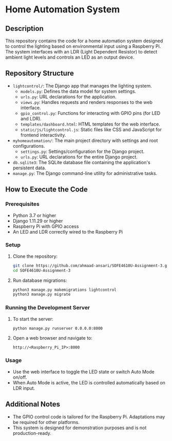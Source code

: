 # Home Automation System

## Description

This repository contains the code for a home automation system designed to control the lighting based on environmental input using a Raspberry Pi. The system interfaces with an LDR (Light Dependent Resistor) to detect ambient light levels and controls an LED as an output device.

## Repository Structure

- `lightcontrol/`: The Django app that manages the lighting system.
  - `models.py`: Defines the data model for system settings.
  - `urls.py`: URL declarations for the application.
  - `views.py`: Handles requests and renders responses to the web interface.
  - `gpio_control.py`: Functions for interacting with GPIO pins (for LED and LDR).
  - `templates/dashboard.html`: HTML templates for the web interface.
  - `static/js/lightcontrol.js`: Static files like CSS and JavaScript for frontend interactivity.
- `myhomeautomation/`: The main project directory with settings and root configurations.
  - `settings.py`: Settings/configuration for the Django project.
  - `urls.py`: URL declarations for the entire Django project.
- `db.sqlite3`: The SQLite database file containing the application's persistent data.
- `manage.py`: The Django command-line utility for administrative tasks.

## How to Execute the Code

### Prerequisites

- Python 3.7 or higher
- Django 1.11.29 or higher
- Raspberry Pi with GPIO access
- An LED and LDR correctly wired to the Raspberry Pi

### Setup

1. Clone the repository:

    ```bash
    git clone https://github.com/ahmaad-ansari/SOFE4610U-Assignment-3.git
    cd SOFE4610U-Assignment-3
    ```

2. Run database migrations:

    ```bash
    python3 manage.py makemigrations lightcontrol
    python3 manage.py migrate
    ```


### Running the Development Server

1. To start the server:

    ```bash
    python manage.py runserver 0.0.0.0:8000
    ```

2. Open a web browser and navigate to:

    ```
    http://<Raspberry_Pi_IP>:8000
    ```

### Usage

- Use the web interface to toggle the LED state or switch Auto Mode on/off.
- When Auto Mode is active, the LED is controlled automatically based on LDR input.

## Additional Notes

- The GPIO control code is tailored for the Raspberry Pi. Adaptations may be required for other platforms.
- This system is designed for demonstration purposes and is not production-ready.

